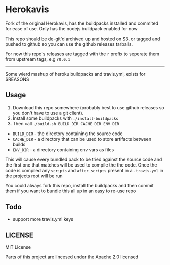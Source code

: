 # Herokavis

Fork of the original Herokavis, has the buildpacks installed and commited for ease of use.
Only has the nodejs buildpack enabled for now

This repo should be de-git'd archived up and hosted on S3, or tagged and pushed to github so you can use the github releases tarballs.

For now this repo's releases are tagged with the `r` prefix to seperate them from upstream tags, e.g `r0.0.1`

-----

Some wierd mashup of heroku buildpacks and travis.yml, exists for $REASONS


## Usage

1. Download this repo somewhere (probably best to use github releases so you don't have to use a git client).
1. Install some buildpacks with `./install-buildpacks`
1. Then call `./build.sh BUILD_DIR CACHE_DIR ENV_DIR`
  - `BUILD_DIR` - the directory containing the source code
  - `CACHE_DIR` - a directory that can be used to store artifacts between builds
  - `ENV_DIR` - a directory containing env vars as files

This will cause every bundled pack to be tried against the source code and the first one that matches will be used to compile the the code. Once the code is compiled any `scripts` and `after_scripts` present in a `.travis.yml` in the projects root will be run


You could always fork this repo, install the buildpacks and then commit them if you want to bundle this all up in an
easy to re-use repo

## Todo

- support more travis.yml keys

## LICENSE

MIT License

Parts of this project are lincesed under the Apache 2.0 licensed
